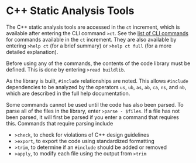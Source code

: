 # C++ Static Analysis Tools

The C++ static analysis tools are accessed in the `ct` increment, which
is available after entering the CLI command `>ct`.  See the [list of CLI
commands](/docs/output/help.cli.txt) for commands available in the `ct`
increment.  They are also available by entering `>help ct` (for a brief
summary) or `>help ct full` (for a more detailed explanation).

Before using any of the commands, the contents of the code library must be
defined.  This is done by entering `>read buildlib`.

As the library is built, `#include` relationships are noted.  This allows
`#include` dependencies to be analyzed by the operators `us`, `ub`, `as`,
`ab`, `ca`, `ns`, and `nb`, which are described in the full help documentation.

Some commands cannot be used until the code has also been parsed.  To parse
all of the files in the library, enter `>parse - $files`.  If a file has not
been parsed, it will first be parsed if you enter a command that requires this.
Commands that require parsing include

* `>check`, to check for violations of C++ design guidelines
* `>export`, to export the code using standardized formatting
* `>trim`, to determine if an `#include` should be added or removed
* `>apply`, to modify each file using the output from `>trim` 
